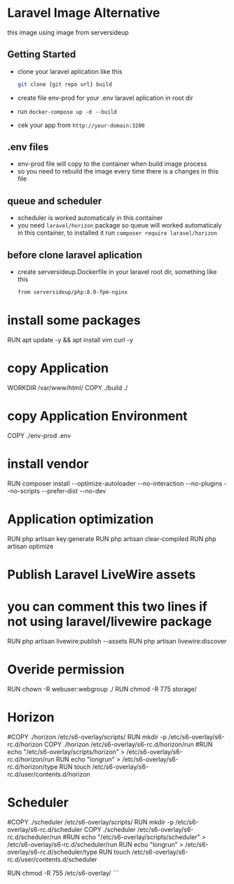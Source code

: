 # Laravel Image Alternative

this image using image from serversideup

## Getting Started

- clone your laravel aplication like this

    ```bash
    git clone {git repo url} build
    ```

- create file env-prod for your .env laravel aplication in root dir
- run `docker-compose up -d --build`
- cek your app from `http://your-domain:3200`

## .env files
- env-prod file will copy to the container when build image process
- so you need to rebuild the image every time there is a changes in this file

## queue and scheduler
- scheduler is worked automaticaly in this container 
- you need `laravel/horizon` package so queue will worked automaticaly in this container, to installed it run `composer require laravel/horizon`

## before clone laravel aplication 
- create serversideup.Dockerfile in your laravel root dir, something like this

    ```Dockerfile
    from serversideup/php:8.0-fpm-nginx

# install some packages
RUN apt update -y && apt install vim curl -y

# copy Application
WORKDIR /var/www/html/
COPY ./build ./

# copy Application Environment
COPY ./env-prod .env

# install vendor
RUN composer install --optimize-autoloader --no-interaction --no-plugins --no-scripts --prefer-dist --no-dev

# Application optimization
RUN php artisan key:generate
RUN php artisan clear-compiled
RUN php artisan optimize

# Publish Laravel LiveWire assets
# you can comment this two lines if not using laravel/livewire package
RUN php artisan livewire:publish --assets
RUN php artisan livewire:discover

# Overide permission
RUN chown -R webuser:webgroup ./
RUN chmod -R 775 storage/

# Horizon
#COPY ./horizon /etc/s6-overlay/scripts/
RUN mkdir -p /etc/s6-overlay/s6-rc.d/horizon
COPY ./horizon /etc/s6-overlay/s6-rc.d/horizon/run
#RUN echo "/etc/s6-overlay/scripts/horizon" > /etc/s6-overlay/s6-rc.d/horizon/run
RUN echo "longrun" > /etc/s6-overlay/s6-rc.d/horizon/type
RUN touch /etc/s6-overlay/s6-rc.d/user/contents.d/horizon

# Scheduler
#COPY ./scheduler /etc/s6-overlay/scripts/
RUN mkdir -p /etc/s6-overlay/s6-rc.d/scheduler
COPY ./scheduler /etc/s6-overlay/s6-rc.d/scheduler/run
#RUN echo "/etc/s6-overlay/scripts/scheduler" > /etc/s6-overlay/s6-rc.d/scheduler/run
RUN echo "longrun" > /etc/s6-overlay/s6-rc.d/scheduler/type
RUN touch /etc/s6-overlay/s6-rc.d/user/contents.d/scheduler

RUN chmod -R 755 /etc/s6-overlay/
    ```
